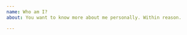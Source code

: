 ```yaml
---
name: Who am I?
about: You want to know more about me personally. Within reason.

---
```


<!-- For instance, you may want to know more about how my working in Agile has influenced my approach to my Italian house renovations. -->
